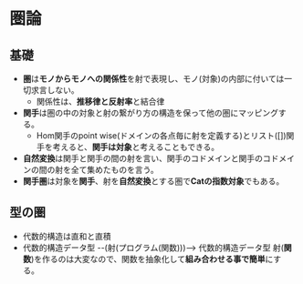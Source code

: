 # 圏論

## 基礎

- **圏**は**モノからモノへの関係性**を射で表現し、モノ(対象)の内部に付いては一切求言しない。
  - 関係性は、**推移律と反射率**と結合律
- **関手**は圏の中の対象と射の繋がり方の構造を保って他の圏にマッピングする。
  - Hom関手のpoint wise(ドメインの各点毎に射を定義する)とリスト([])関手を考えると、**関手は対象**と考えることもできる。
- **自然変換**は関手と関手の間の射を言い、関手のコドメインと関手のコドメインの間の射を全て集めたものを言う。
- **関手圏**は対象を**関手**、射を**自然変換**とする圏で**Catの指数対象**でもある。

## 型の圏

- 代数的構造は直和と直積
- 代数的構造データ型 --(射(プログラム(関数)))--> 代数的構造データ型
射(**関数**)を作るのは大変なので、関数を抽象化して**組み合わせる事で簡単**にする。
